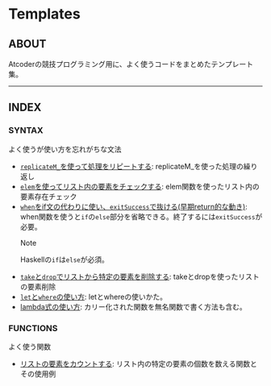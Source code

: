 # Templates

## ABOUT

Atcoderの競技プログラミング用に、よく使うコードをまとめたテンプレート集。

---

## INDEX

### SYNTAX

よく使うが使い方を忘れがちな文法

- [`replicateM_`を使って処理をリピートする](./repeat.hs): replicateM_を使った処理の繰り返し
- [`elem`を使ってリスト内の要素をチェックする](./elem.hs): elem関数を使ったリスト内の要素存在チェック
- [`when`をif文の代わりに使い、`exitSuccess`で抜ける(早期return的な動き)](./when.hs): when関数を使うと`if`の`else`部分を省略できる。終了するには`exitSuccess`が必要。
  > [!NOTE]
  > Haskellの`if`は`else`が必須。
- [`take`と`drop`でリストから特定の要素を削除する](./take_drop.hs): takeとdropを使ったリストの要素削除
- [`let`と`where`の使い方](./let_where.hs): letとwhereの使いかた。
- [lambda式の使い方](./lambda.hs): カリー化された関数を無名関数で書く方法も含む。

### FUNCTIONS

よく使う関数

- [リストの要素をカウントする](./functions/frequency2.hs): リスト内の特定の要素の個数を数える関数とその使用例
